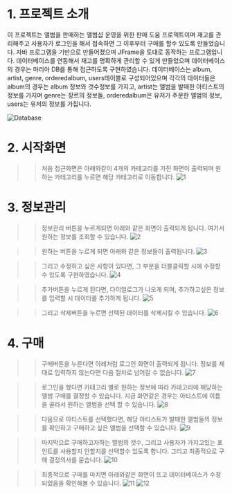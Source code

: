 # 1. 프로젝트 소개
이 프로젝트는 앨범을 판매하는 앨범샵 운영을 위한 판매 도움 프로젝트이며 재고를 관리해주고 사용자가 로그인을 해서 접속하면 그 이후부터 구매를 할수 있도록 만들었습니다. 자바 프로그램을 기반으로 만들어졌으며 JFrame을 토대로 동작하는 프로그램입니다. 데이터베이스를 연동해서 재고를 명확하게 관리할 수 있게 만들었으며 데이터베이스의 경우는 마리아 DB를 통해 접근하도록 구현하였습니다. 데이터베이스는 album, artist, genre, orderedalbum, users테이블로 구성되어있으며 각각의 데이터들은 album의 경우는 album 정보와 갯수정보를 가지고, artist는 앨범을 발매한 아티스트의 정보를 가지며 genre는 장르의 정보들, orderedalbum은 유저가 주문한 앨범의 정보, users는 유저의 정보를 가집니다.

![Database](https://user-images.githubusercontent.com/52379503/128654408-0872e646-5465-43f5-be87-bbf34cdc682c.png)

# 2. 시작화면
>>처음 접근화면은 아래와같이 4개의 카테고리를 가진 화면이 출력되며 원하는 카테고리를 누르면 해당 카테고리로 이동합니다.
![1](https://user-images.githubusercontent.com/52379503/128654716-9c74a701-82cc-48f7-9d94-9e9531e7b3ea.png)

# 3. 정보관리
>>정보관리 버튼을 누르게되면 아래와 같은 화면이 출력되게 됩니다. 여기서 원하는 정보를 조회할 수 있습니다.
![2](https://user-images.githubusercontent.com/52379503/128654910-3ec96684-b2c5-40b4-b608-b2e5daebbb8a.png)

>>원하는 버튼을 누르게 되면 아래와 같은 정보들이 출력됩니다.
![3](https://user-images.githubusercontent.com/52379503/128654973-42a5a09f-ab4d-4367-b30f-bbfe98375558.png)

>>그리고 수정하고 싶은 사항이 있다면, 그 부분을 더블클릭할 시에 수정할 수 있도록 구현하였습니다.
![4](https://user-images.githubusercontent.com/52379503/128655005-280ecc38-2e87-4b21-bf92-244e829b55d9.png)

>>추가버튼을 누르게 된다면, 다이얼로그가 나오게 되며, 추가하고싶은 정보를 입력할 시 데이터를 추가하게 됩니다.
![5](https://user-images.githubusercontent.com/52379503/128655040-0fe9adf7-b43f-4226-ada1-4552575f76aa.png)

>>그리고 삭제버튼을 누르면 선택된 데이터를 삭제시킬 수 있습니다.
![6](https://user-images.githubusercontent.com/52379503/128655078-b15e334e-0be2-4bc6-bc10-edc7fd97cad4.png)

# 4. 구매
>>구매버튼을 누른다면 아래처럼 로그인 화면이 출력되게 됩니다. 정보를 제대로 입력하지 않는다면 다음 절차로 넘어갈 수 없습니다.
![7](https://user-images.githubusercontent.com/52379503/128655097-9d157e46-9cd9-4a39-932c-df425837c697.png)

>>로그인을 했다면 카테고리 별로 원하는 정보에 따라 카테고리에 해당하는 앨범 구매를 결정할 수 있습니다. 지금 화면같은 경우는 아티스트에 이름을 골라서 원하는 앨범을 선택 할 수 있습니다.
![8](https://user-images.githubusercontent.com/52379503/128655269-87c2158f-b607-4c93-b5f9-ed71cdbfaf23.png)

>>다음으로 아티스트를 선택했다면, 해당 아티스트가 발매한 앨범들의 정보를 확인하고 구매하고 싶은 앨범을 선택할 수 있습니다.
![9](https://user-images.githubusercontent.com/52379503/128655298-552a3338-1f47-440a-a9aa-0dd206850a35.png)

>>마지막으로 구매하고자하는 앨범의 갯수, 그리고 사용자가 가지고있는 포인트를 사용할지 안할지를 선택할수 있도록 합니다. 그리고 최종적으로 구매 결정의사를 묻습니다.
![10](https://user-images.githubusercontent.com/52379503/128655343-b387f474-4396-4e25-8394-5b009f138a17.png)

>>최종적으로 구매를 마치면 아래와같은 화면이 뜨고 데이터베이스가 수정되었음을 확인해볼 수 있습니다.
![11](https://user-images.githubusercontent.com/52379503/128655360-db8b3bee-f54a-4d7e-9291-487dae0d946c.png)
![12](https://user-images.githubusercontent.com/52379503/128655367-c126d234-71e5-481a-ba85-640b8c727934.png)







